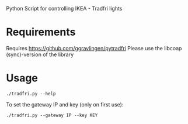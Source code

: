Python Script for controlling IKEA - Tradfri lights


# Requirements
Requires https://github.com/ggravlingen/pytradfri
Please use the libcoap (sync)-version of the library

# Usage
```shell
./tradfri.py --help
```

To set the gateway IP and key (only on first use):

```shell
./tradfri.py --gateway IP --key KEY
```
